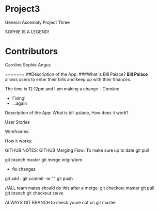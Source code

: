 # Project3
General Assembly Project Three



SOPHIE IS A LEGEND!

# Contributors
Caroline
Sophie
Angus 

=======
##Description of the App:
###What is Bill Palace?
**Bill Palace** allows users to enter their bills and keep up with their finances.

The time is 12:12pm and I am making a change - _Caroline_
- Fixing!
- ...again

Description of the App: What is bill palace, How does it work?

User Stories

Wireframes:

How it works:

GITHUB NOTES:
GITHUB Merging Flow:
To make sure up to date
git pull

git branch master
git merge origin/tom

- fix changes

git add . 
git commit -m ""
git push 


//ALL team mates should do this after a merge:
git checkout master
git pull
git branch
git checkout steve

ALWAYS GIT BRANCH to check youre not on git master

